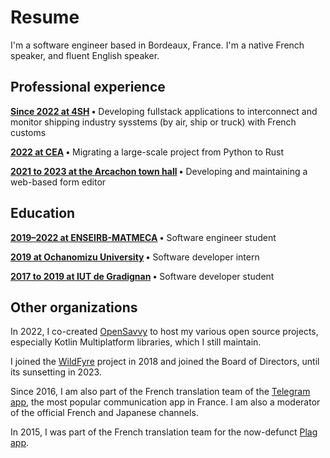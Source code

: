 # Resume

I'm a software engineer based in Bordeaux, France. I'm a native French speaker, and fluent English speaker.

## Professional experience

**[Since 2022 at 4SH](experience/4sh.md) •** Developing fullstack applications to interconnect and monitor shipping industry sysstems (by air, ship or truck) with French customs

**[2022 at CEA](experience/cea.md) •** Migrating a large-scale project from Python to Rust

**[2021 to 2023 at the Arcachon town hall](experience/arcachon.md) •** Developing and maintaining a web-based form editor

## Education

**[2019–2022 at ENSEIRB-MATMECA](experience/enseirb.md) •** Software engineer student

**[2019 at Ochanomizu University](experience/ochadai.md) •** Software developer intern

**[2017 to 2019 at IUT de Gradignan](experience/iut.md) •** Software developer student

## Other organizations

In 2022, I co-created [OpenSavvy](experience/opensavvy.md) to host my various open source projects, especially Kotlin Multiplatform libraries, which I still maintain.

I joined the [WildFyre](experience/wildfyre.md) project in 2018 and joined the Board of Directors, until its sunsetting in 2023. 

Since 2016, I am also part of the French translation team of the [Telegram app](experience/telegram.md), the most popular communication app in France. I am also a moderator of the official French and Japanese channels.

In 2015, I was part of the French translation team for the now-defunct [Plag app](experience/plag.md).

